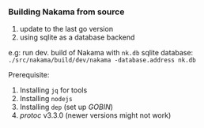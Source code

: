 ### Building Nakama from source

1. update to the last go version
2. using sqlite as a database backend

e.g: run dev. build of Nakama with ```nk.db``` sqlite database:
    ```./src/nakama/build/dev/nakama -database.address nk.db```

Prerequisite:
  1. Installing ```jq``` for tools
  2. Installing ```nodejs```
  3. Installing ```dep``` (set up *GOBIN*)
  4. _protoc_ v3.3.0 (newer versions might not work)
